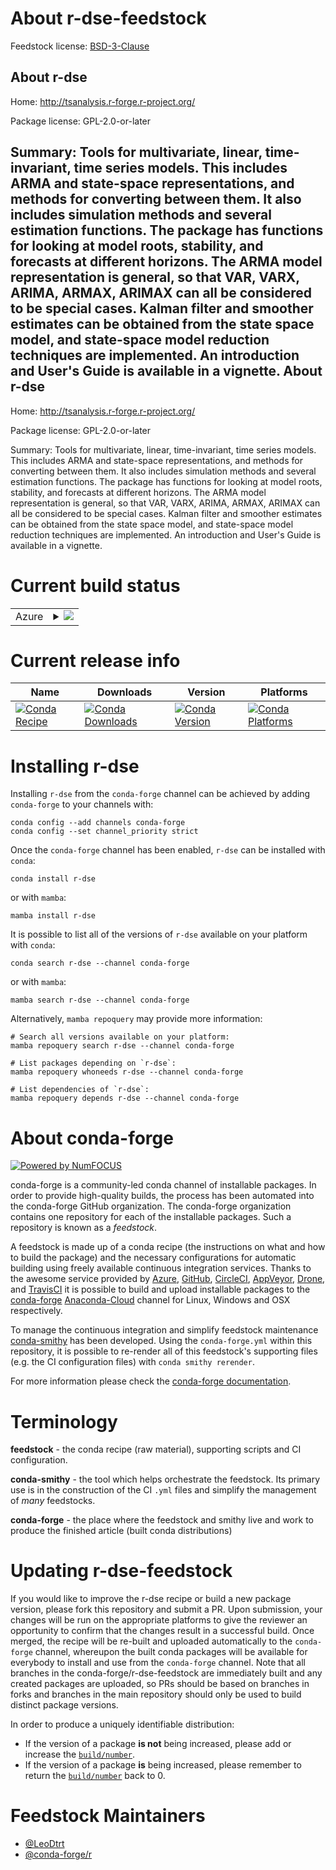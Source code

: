 About r-dse-feedstock
=====================

Feedstock license: [BSD-3-Clause](https://github.com/conda-forge/r-dse-feedstock/blob/main/LICENSE.txt)

About r-dse
-----------

Home: http://tsanalysis.r-forge.r-project.org/

Package license: GPL-2.0-or-later

Summary: Tools for multivariate, linear, time-invariant, time series models. This includes ARMA and state-space representations, and methods for converting between them. It also includes simulation methods and several estimation functions. The package has functions for looking at model roots, stability, and forecasts at different horizons. The ARMA model representation is general, so that VAR, VARX, ARIMA, ARMAX, ARIMAX can all be considered to be special cases. Kalman filter and smoother estimates can be obtained from the state space model, and state-space model reduction techniques are implemented. An introduction and User's Guide is available in a vignette.
About r-dse
-----------

Home: http://tsanalysis.r-forge.r-project.org/

Package license: GPL-2.0-or-later

Summary: Tools for multivariate, linear, time-invariant, time series models. This includes ARMA and state-space representations, and methods for converting between them. It also includes simulation methods and several estimation functions. The package has functions for looking at model roots, stability, and forecasts at different horizons. The ARMA model representation is general, so that VAR, VARX, ARIMA, ARMAX, ARIMAX can all be considered to be special cases. Kalman filter and smoother estimates can be obtained from the state space model, and state-space model reduction techniques are implemented. An introduction and User's Guide is available in a vignette.

Current build status
====================


<table>
    
  <tr>
    <td>Azure</td>
    <td>
      <details>
        <summary>
          <a href="https://dev.azure.com/conda-forge/feedstock-builds/_build/latest?definitionId=15911&branchName=main">
            <img src="https://dev.azure.com/conda-forge/feedstock-builds/_apis/build/status/r-dse-feedstock?branchName=main">
          </a>
        </summary>
        <table>
          <thead><tr><th>Variant</th><th>Status</th></tr></thead>
          <tbody><tr>
              <td>linux_64_r_base4.2</td>
              <td>
                <a href="https://dev.azure.com/conda-forge/feedstock-builds/_build/latest?definitionId=15911&branchName=main">
                  <img src="https://dev.azure.com/conda-forge/feedstock-builds/_apis/build/status/r-dse-feedstock?branchName=main&jobName=linux&configuration=linux%20linux_64_r_base4.2" alt="variant">
                </a>
              </td>
            </tr><tr>
              <td>linux_64_r_base4.3</td>
              <td>
                <a href="https://dev.azure.com/conda-forge/feedstock-builds/_build/latest?definitionId=15911&branchName=main">
                  <img src="https://dev.azure.com/conda-forge/feedstock-builds/_apis/build/status/r-dse-feedstock?branchName=main&jobName=linux&configuration=linux%20linux_64_r_base4.3" alt="variant">
                </a>
              </td>
            </tr><tr>
              <td>osx_64_r_base4.2</td>
              <td>
                <a href="https://dev.azure.com/conda-forge/feedstock-builds/_build/latest?definitionId=15911&branchName=main">
                  <img src="https://dev.azure.com/conda-forge/feedstock-builds/_apis/build/status/r-dse-feedstock?branchName=main&jobName=osx&configuration=osx%20osx_64_r_base4.2" alt="variant">
                </a>
              </td>
            </tr><tr>
              <td>osx_64_r_base4.3</td>
              <td>
                <a href="https://dev.azure.com/conda-forge/feedstock-builds/_build/latest?definitionId=15911&branchName=main">
                  <img src="https://dev.azure.com/conda-forge/feedstock-builds/_apis/build/status/r-dse-feedstock?branchName=main&jobName=osx&configuration=osx%20osx_64_r_base4.3" alt="variant">
                </a>
              </td>
            </tr><tr>
              <td>win_64</td>
              <td>
                <a href="https://dev.azure.com/conda-forge/feedstock-builds/_build/latest?definitionId=15911&branchName=main">
                  <img src="https://dev.azure.com/conda-forge/feedstock-builds/_apis/build/status/r-dse-feedstock?branchName=main&jobName=win&configuration=win%20win_64_" alt="variant">
                </a>
              </td>
            </tr>
          </tbody>
        </table>
      </details>
    </td>
  </tr>
</table>

Current release info
====================

| Name | Downloads | Version | Platforms |
| --- | --- | --- | --- |
| [![Conda Recipe](https://img.shields.io/badge/recipe-r--dse-green.svg)](https://anaconda.org/conda-forge/r-dse) | [![Conda Downloads](https://img.shields.io/conda/dn/conda-forge/r-dse.svg)](https://anaconda.org/conda-forge/r-dse) | [![Conda Version](https://img.shields.io/conda/vn/conda-forge/r-dse.svg)](https://anaconda.org/conda-forge/r-dse) | [![Conda Platforms](https://img.shields.io/conda/pn/conda-forge/r-dse.svg)](https://anaconda.org/conda-forge/r-dse) |

Installing r-dse
================

Installing `r-dse` from the `conda-forge` channel can be achieved by adding `conda-forge` to your channels with:

```
conda config --add channels conda-forge
conda config --set channel_priority strict
```

Once the `conda-forge` channel has been enabled, `r-dse` can be installed with `conda`:

```
conda install r-dse
```

or with `mamba`:

```
mamba install r-dse
```

It is possible to list all of the versions of `r-dse` available on your platform with `conda`:

```
conda search r-dse --channel conda-forge
```

or with `mamba`:

```
mamba search r-dse --channel conda-forge
```

Alternatively, `mamba repoquery` may provide more information:

```
# Search all versions available on your platform:
mamba repoquery search r-dse --channel conda-forge

# List packages depending on `r-dse`:
mamba repoquery whoneeds r-dse --channel conda-forge

# List dependencies of `r-dse`:
mamba repoquery depends r-dse --channel conda-forge
```


About conda-forge
=================

[![Powered by
NumFOCUS](https://img.shields.io/badge/powered%20by-NumFOCUS-orange.svg?style=flat&colorA=E1523D&colorB=007D8A)](https://numfocus.org)

conda-forge is a community-led conda channel of installable packages.
In order to provide high-quality builds, the process has been automated into the
conda-forge GitHub organization. The conda-forge organization contains one repository
for each of the installable packages. Such a repository is known as a *feedstock*.

A feedstock is made up of a conda recipe (the instructions on what and how to build
the package) and the necessary configurations for automatic building using freely
available continuous integration services. Thanks to the awesome service provided by
[Azure](https://azure.microsoft.com/en-us/services/devops/), [GitHub](https://github.com/),
[CircleCI](https://circleci.com/), [AppVeyor](https://www.appveyor.com/),
[Drone](https://cloud.drone.io/welcome), and [TravisCI](https://travis-ci.com/)
it is possible to build and upload installable packages to the
[conda-forge](https://anaconda.org/conda-forge) [Anaconda-Cloud](https://anaconda.org/)
channel for Linux, Windows and OSX respectively.

To manage the continuous integration and simplify feedstock maintenance
[conda-smithy](https://github.com/conda-forge/conda-smithy) has been developed.
Using the ``conda-forge.yml`` within this repository, it is possible to re-render all of
this feedstock's supporting files (e.g. the CI configuration files) with ``conda smithy rerender``.

For more information please check the [conda-forge documentation](https://conda-forge.org/docs/).

Terminology
===========

**feedstock** - the conda recipe (raw material), supporting scripts and CI configuration.

**conda-smithy** - the tool which helps orchestrate the feedstock.
                   Its primary use is in the construction of the CI ``.yml`` files
                   and simplify the management of *many* feedstocks.

**conda-forge** - the place where the feedstock and smithy live and work to
                  produce the finished article (built conda distributions)


Updating r-dse-feedstock
========================

If you would like to improve the r-dse recipe or build a new
package version, please fork this repository and submit a PR. Upon submission,
your changes will be run on the appropriate platforms to give the reviewer an
opportunity to confirm that the changes result in a successful build. Once
merged, the recipe will be re-built and uploaded automatically to the
`conda-forge` channel, whereupon the built conda packages will be available for
everybody to install and use from the `conda-forge` channel.
Note that all branches in the conda-forge/r-dse-feedstock are
immediately built and any created packages are uploaded, so PRs should be based
on branches in forks and branches in the main repository should only be used to
build distinct package versions.

In order to produce a uniquely identifiable distribution:
 * If the version of a package **is not** being increased, please add or increase
   the [``build/number``](https://docs.conda.io/projects/conda-build/en/latest/resources/define-metadata.html#build-number-and-string).
 * If the version of a package **is** being increased, please remember to return
   the [``build/number``](https://docs.conda.io/projects/conda-build/en/latest/resources/define-metadata.html#build-number-and-string)
   back to 0.

Feedstock Maintainers
=====================

* [@LeoDtrt](https://github.com/LeoDtrt/)
* [@conda-forge/r](https://github.com/conda-forge/r/)

